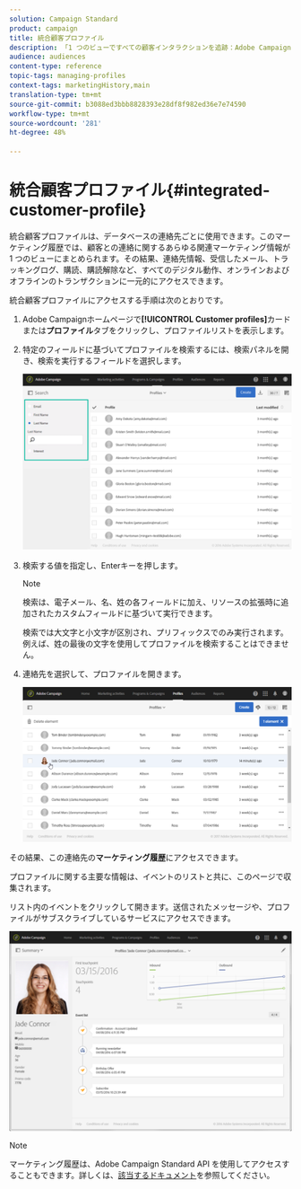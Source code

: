 ```yaml
---
solution: Campaign Standard
product: campaign
title: 統合顧客プロファイル
description: 「1 つのビューですべての顧客インタラクションを追跡：Adobe Campaign の統合顧客プロファイルは、顧客のライフサイクル全体を通じて更新されます。」
audience: audiences
content-type: reference
topic-tags: managing-profiles
context-tags: marketingHistory,main
translation-type: tm+mt
source-git-commit: b3088ed3bbb8828393e28df8f982ed36e7e74590
workflow-type: tm+mt
source-wordcount: '281'
ht-degree: 48%

---
```



# 統合顧客プロファイル{#integrated-customer-profile}

統合顧客プロファイルは、データベースの連絡先ごとに使用できます。このマーケティング履歴では、顧客との連絡に関するあらゆる関連マーケティング情報が 1 つのビューにまとめられます。その結果、連絡先情報、受信したメール、トラッキングログ、購読、購読解除など、すべてのデジタル動作、オンラインおよびオフラインのトランザクションに一元的にアクセスできます。

統合顧客プロファイルにアクセスする手順は次のとおりです。

1. Adobe Campaignホームページで&#x200B;**[!UICONTROL Customer profiles]**&#x200B;カードまたは&#x200B;**プロファイル**&#x200B;タブをクリックし、プロファイルリストを表示します。

1. 特定のフィールドに基づいてプロファイルを検索するには、検索パネルを開き、検索を実行するフィールドを選択します。


   ![](assets/profile-search.png)

1. 検索する値を指定し、Enterキーを押します。

   >[!NOTE]
   >
   >検索は、電子メール、名、姓の各フィールドに加え、リソースの拡張時に追加されたカスタムフィールドに基づいて実行できます。
   >
   >検索では大文字と小文字が区別され、プリフィックスでのみ実行されます。 例えば、姓の最後の文字を使用してプロファイルを検索することはできません。

1. 連絡先を選択して、プロファイルを開きます。

   ![](assets/mkt_hist_access.png)

その結果、この連絡先の&#x200B;**マーケティング履歴**&#x200B;にアクセスできます。

プロファイルに関する主要な情報は、イベントのリストと共に、このページで収集されます。

リスト内のイベントをクリックして開きます。送信されたメッセージや、プロファイルがサブスクライブしているサービスにアクセスできます。

![](assets/mkt_hist_view.png)

>[!NOTE]
>
>マーケティング履歴は、Adobe Campaign Standard API を使用してアクセスすることもできます。詳しくは、[該当するドキュメント](../../api/using/interacting-with-marketing-history.md)を参照してください。
